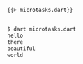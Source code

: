 <!--
title: Microtasks
-->

<pre>
<code class="hljs dart">{{> microtasks.dart}}
</code>
</pre>

```bash
$ dart microtasks.dart
hello
there
beautiful
world
```
